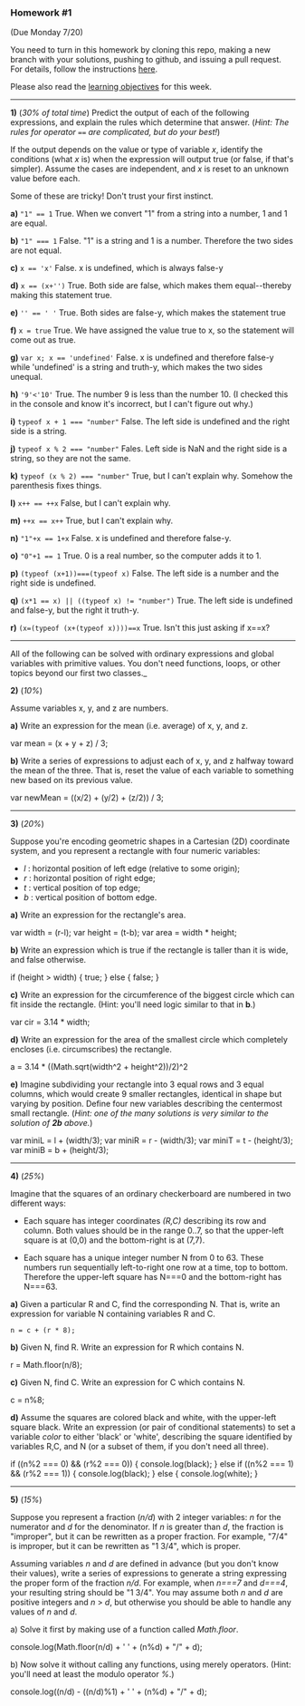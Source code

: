 ### Homework #1
(Due Monday 7/20)

You need to turn in this homework by cloning this repo, making a new branch with your solutions, pushing to github, and issuing a pull request.
For details, follow the instructions [here](http://portlandcodeschool.github.io/jse/2015/01/07/command-line-and-git-slides/#/14).

Please also read the [learning objectives](objectives.md) for this week.

---

**1)** (_30% of total time_)
Predict the output of each of the following expressions, and explain the rules which determine that answer.  (_Hint: The rules for operator `==` are complicated, but do your best!_)

If the output depends on the value or type of variable _x_, identify the conditions (what _x_ is) when the expression will output true (or false, if that's simpler).  Assume the cases are independent, and _x_ is reset to an unknown value before each.

Some of these are tricky!  Don't trust your first instinct.  


**a)** `"1" == 1` True. When we convert "1" from a string into a number, 1 and 1 are equal.

**b)** `"1" === 1` False. "1" is a string and 1 is a number. Therefore the two sides are not equal.

**c)** `x == 'x'` False. x is undefined, which is always false-y

**d)** `x == (x+'')` True. Both side are false, which makes them equal--thereby making this statement true.

**e)** `'' == ' '` True. Both sides are false-y, which makes the statement true

**f)** `x = true` True. We have assigned the value true to x, so the statement will come out as true.

**g)** `var x; x == 'undefined'` False. x is undefined and therefore false-y while 'undefined' is a string and truth-y, which makes the two sides unequal.

**h)** `'9'<'10'` True. The number 9 is less than the number 10. (I checked this in the console and know it's incorrect, but I can't figure out why.)

**i)** `typeof x + 1 === "number"` False. The left side is undefined and the right side is a string.

**j)** `typeof x % 2 === "number"` Fales. Left side is NaN and the right side is a string, so they are not the same.

**k)** `typeof (x % 2) === "number"` True, but I can't explain why. Somehow the parenthesis fixes things.

**l)** `x++ == ++x` False, but I can't explain why.

**m)** `++x == x++` True, but I can't explain why.

**n)** `"1"+x == 1+x` False. x is undefined and therefore false-y.

**o)** `"0"+1 == 1` True. 0 is a real number, so the computer adds it to 1.

**p)** `(typeof (x+1))===(typeof x)` False. The left side is a number and the right side is undefined.	

**q)** `(x*1 == x) || ((typeof x) != "number")` True. The left side is undefined and false-y, but the right it truth-y.

**r)** `(x=(typeof (x+(typeof x))))==x` True. Isn't this just asking if x==x?

---

All of the following can be solved with ordinary expressions and global variables with primitive values.  You don't need functions, loops, or other topics beyond our first two classes._

 **2)** (_10%_)

Assume variables x, y, and z are numbers.

**a)**
Write an expression for the mean (i.e. average) of x, y, and z.

var mean = (x + y + z) / 3;

**b)**
Write a series of expressions to adjust each of x, y, and z halfway toward the mean of the three.
That is, reset the value of each variable to something new based on its previous value.

var newMean = ((x/2) + (y/2) + (z/2)) / 3;

---

**3)** (_20%_)

Suppose you're encoding geometric shapes in a Cartesian (2D) coordinate system, and you represent a rectangle with four numeric variables:

- _l_ : horizontal position of left edge (relative to some origin);
- _r_ : horizontal position of right edge;
- _t_ : vertical position of top edge;
- _b_ : vertical position of bottom edge.

**a)**
Write an expression for the rectangle's area.

var width = (r-l);
var height = (t-b);
var area = width * height;

**b)**
Write an expression which is true if the rectangle is taller than it is wide, and false otherwise.

if (height > width) {
	true;
} else {
	false;
}

**c)**
Write an expression for the circumference of the biggest circle which can fit inside the rectangle.  (Hint: you'll need logic similar to that in **b**.)

var cir = 3.14 * width;

**d)**
Write an expression for the area of the smallest circle which completely encloses (i.e. circumscribes) the rectangle.

a = 3.14 * ((Math.sqrt(width^2 + height^2))/2)^2

**e)**
Imagine subdividing your rectangle into 3 equal rows and 3 equal columns, which would create 9 smaller rectangles, identical in shape but varying by position.
Define four new variables describing the centermost small rectangle.
(_Hint: one of the many solutions is very similar to the solution of **2b** above._)

var miniL = l + (width/3); var miniR = r - (width/3); var miniT = t - (height/3); 
var miniB = b + (height/3);

---

**4)** (_25%_)

Imagine that the squares of an ordinary checkerboard are numbered in two different ways:

* Each square has integer coordinates _(R,C)_ describing its row and column.  Both values should be in the range 0..7, so that the upper-left square is at (0,0) and the bottom-right is at (7,7).

* Each square has a unique integer number N from 0 to 63.  These numbers run sequentially left-to-right one row at a time, top to bottom.  Therefore the upper-left square has N===0 and the bottom-right has N===63.

**a)**  Given a particular R and C, find the corresponding N.  That is, write an expression for variable N containing variables R and C.

	n = c + (r * 8);

**b)**  Given N, find R.  Write an expression for R which contains N.

 r = Math.floor(n/8);

**c)**  Given N, find C.  Write an expression for C which contains N.

c = n%8;

**d)**  Assume the squares are colored black and white, with the upper-left square black.
Write an expression (or pair of conditional statements) to set a variable _color_ to either 'black' or 'white', describing the square identified by variables R,C, and N (or a subset of them, if you don't need all three).

if ((n%2 === 0) && (r%2 === 0)) {
console.log(black);
}
else if ((n%2 === 1) && (r%2 === 1)) {
console.log(black);
} else {
console.log(white);
}

---

**5)** (_15%_)

Suppose you represent a fraction (_n/d_) with 2 integer variables: _n_ for the numerator and _d_ for the denominator.
If _n_ is greater than _d_, the fraction is "improper", but it can be rewritten as a proper fraction.  For example, "7/4" is improper, but it can be rewritten as "1 3/4", which is proper.

Assuming variables _n_ and _d_ are defined in advance (but you don't know their values), write a series of expressions to generate a string expressing the proper form of the fraction _n/d_.  For example, when _n===7_ and _d===4_, your resulting string should be "1 3/4".  You may assume both _n_ and _d_ are positive integers and _n_ > _d_, but otherwise you should be able to handle any values of _n_ and _d_.

a) Solve it first by making use of a function called _Math.floor_.

console.log(Math.floor(n/d) + ' ' + (n%d) + "/" + d);

b) Now solve it without calling any functions, using merely operators.  (Hint: you'll need at least the modulo operator _%_.)

console.log((n/d) - ((n/d)%1) + ' ' + (n%d) + "/" + d);